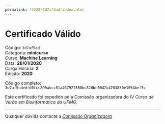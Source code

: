 ```yaml
---
permalink: /2020/3d7af5ad/index.html
---
```


# Certificado Válido

Código: `3d7af5ad`<br>
Categoria: **minicurso**<br>
Curso: **Machine Learning**<br>
Data: **28/01/2020**<br>
Carga Horária: **2**<br>
Edição: **2020**<br>


Código completo: `3d7af5adedfd0fcc899abcc81a467927650bc826be0042b4763830e1054bef5c`


Este certificado foi expedido pela Comissão organizadora do *IV Curso de Verão em Bioinformática da UFMG*.

----

Qualquer dúvida contacte a [_Comissão Organizadora_](<mailto:cursobioinfoufmg@gmail.com$subject=[Certificados]>)


